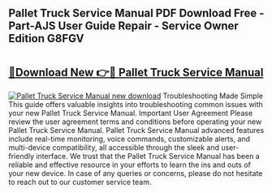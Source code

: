 ## Pallet Truck Service Manual PDF Download Free - Part-AJS User Guide Repair - Service Owner Edition G8FGV

# <h2><a href="http://bc64936.oget.top/?id=Pallet+Truck+Service+Manual">🔗Download New 👉🔴 Pallet Truck Service Manual</a></h2>

[![Pallet Truck Service Manual new download](https://i.imgur.com/5g1atiW.png)](http://bc64936.oget.top/?id=Pallet+Truck+Service+Manual)
Troubleshooting Made Simple This guide offers valuable insights into troubleshooting common issues with your new Pallet Truck Service Manual. Important User Agreement Please review the user agreement terms and conditions before operating your new Pallet Truck Service Manual. Pallet Truck Service Manual advanced features include real-time monitoring, voice commands, customizable alerts, and multi-device compatibility, all accessible through the sleek and user-friendly interface. We trust that the Pallet Truck Service Manual has been a reliable and effective resource in your efforts to learn the ins and outs of your new device. In case of any queries or concerns, please do not hesitate to reach out to our customer service team.
